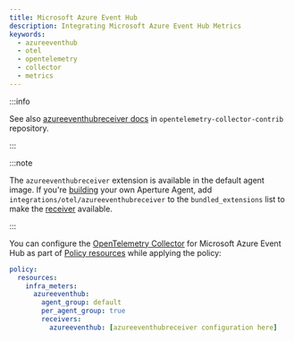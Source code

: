```yaml
---
title: Microsoft Azure Event Hub
description: Integrating Microsoft Azure Event Hub Metrics
keywords:
  - azureeventhub
  - otel
  - opentelemetry
  - collector
  - metrics
---
```


:::info

See also [azureeventhubreceiver docs][receiver] in
`opentelemetry-collector-contrib` repository.

:::

:::note

The `azureeventhubreceiver` extension is available in the default agent image.
If you're [building][build] your own Aperture Agent, add
`integrations/otel/azureeventhubreceiver` to the `bundled_extensions` list to
make the [receiver][receiver] available.

:::

You can configure the [OpenTelemetry Collector][opentelemetry-collector] for
Microsoft Azure Event Hub as part of [Policy resources][policy-resources] while
applying the policy:

```yaml
policy:
  resources:
    infra_meters:
      azureeventhub:
        agent_group: default
        per_agent_group: true
        receivers:
          azureeventhub: [azureeventhubreceiver configuration here]
```

[build]: /reference/aperture-cli/aperturectl/build/agent/agent.md
[receiver]:
  https://github.com/open-telemetry/opentelemetry-collector-contrib/tree/main/receiver/azureeventhubreceiver
[opentelemetry-collector]: /reference/configuration/spec.md#telemetry-collector
[policy-resources]: /reference/configuration/spec.md#resources

